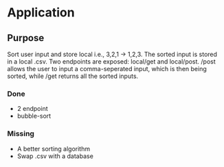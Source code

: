 # Application <insert name>

## Purpose
Sort user input and store local i.e., 3,2,1 -> 1,2,3. The sorted input is stored in a local .csv. 
Two endpoints are exposed: local/get and local/post. /post allows the user to input a comma-seperated input,
which is then being sorted, while /get returns all the sorted inputs. 

### Done
- 2 endpoint
- bubble-sort

### Missing
- A better sorting algorithm
- Swap .csv with a database
